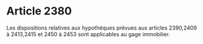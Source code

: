 # Article 2380

Les dispositions relatives aux hypothèques prévues aux articles 2390,2409 à 2413,2415 et 2450 à 2453 sont applicables au gage immobilier.
